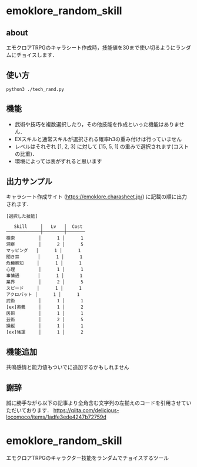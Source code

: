 # emoklore_random_skill

## about
エモクロアTRPGのキャラシート作成時，技能値を30まで使い切るようにランダムにチョイスします．

## 使い方
```
python3 ./tech_rand.py
```

## 機能
- 武術や技巧を複数選択したり，その他技能を作成といった機能はありません．
- EXスキルと通常スキルが選択される確率h3の重み付けは行っていません
- レベルはそれぞれ [1, 2, 3] に対して [15, 5, 1] の重みで選択されます(コストの比重)．
- 環境によっては表がずれると思います

## 出力サンプル
キャラシート作成サイト (https://emoklore.charasheet.jp/) に記載の順に出力されます．
```
[選択した技能]

   Skill     │   Lv   │  Cost 
─────────────┼────────┼───────
検索         │      1 │      1
洞察         │      2 │      5
マッピング   │      1 │      1
聞き耳       │      1 │      1
危機察知     │      1 │      1
心理         │      1 │      1
事情通       │      1 │      1
業界         │      2 │      5
スピード     │      1 │      1
アクロバット │      1 │      1
武術         │      1 │      1
[ex]奥義     │      1 │      2
医術         │      1 │      1
芸術         │      2 │      5
操縦         │      1 │      1
[ex]強運     │      1 │      2
```

## 機能追加
共鳴感情と能力値もついでに追加するかもしれません

## 謝辞
誠に勝手ながら以下の記事より全角含む文字列の左揃えのコードを引用させていただいております．
https://qiita.com/delicious-locomoco/items/1adfe3ede4247b72759d
# emoklore_random_skill
エモクロアTRPGのキャラクター技能をランダムでチョイスするツール
